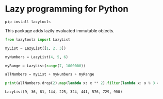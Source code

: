 # Lazy programming for Python

```
pip install lazytools
```

This package adds lazily evaluated immutable objects.

```python
from lazytoolz import LazyList

myList = LazyList([1, 2, 3])

myNumbers = LazyList(4, 5, 6)

myRange = LazyList(range(7, 1000000))

allNumbers = myList + myNumbers + myRange

print(allNumbers.drop(2).map(lambda x: x ** 2).filter(lambda x: x % 3 == 0).take(10))
```

```
LazyList(9, 36, 81, 144, 225, 324, 441, 576, 729, 900)
```